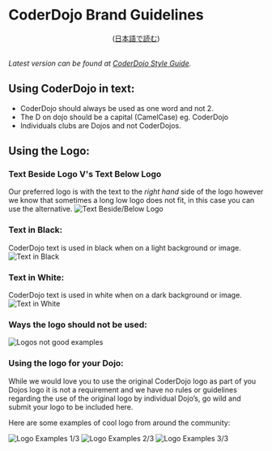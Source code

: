 # CoderDojo Brand Guidelines
<center>(<a href="/docs/brand-guidelines">日本語で読む</a>)</center>
<br>

_Latest version can be found at [CoderDojo Style Guide](http://dojo.soy/style)._

## Using CoderDojo in text:

- CoderDojo should always be used as one word and not 2.
- The D on dojo should be a capital (CamelCase) eg. CoderDojo
- Individuals clubs are Dojos and not CoderDojos.

## Using the Logo:

### Text Beside Logo V's Text Below Logo
Our preferred logo is with the text to the *right hand* side of the logo however we know that sometimes a long low logo does not fit, in this case you can use the alternative.
<img alt="Text Beside/Below Logo" src="/img/logo-samples.png">

### Text in Black:
CoderDojo text is used in black when on a light background or image.
<img alt="Text in Black" src="/img/logo-black-text.png">

### Text in White:
CoderDojo text is used in white when on a dark background or image.
<img alt="Text in White" src="/img/logo-white-text.png">

### Ways the logo should not be used:
<img alt="Logos not good examples" src="/img/logo-not-good.png">

### Using the logo for your Dojo:

While we would love you to use the original CoderDojo logo as part of you Dojos logo it is not a requirement and we have no rules or guidelines regarding the use of the original logo by individual Dojo’s, go wild and submit your logo to be included here.

Here are some examples of cool logo from around the community:

<img alt="Logo Examples 1/3" src="/img/logo-examples-1.png">
<img alt="Logo Examples 2/3" src="/img/logo-examples-2.png">
<img alt="Logo Examples 3/3" src="/img/logo-examples-3.png">


